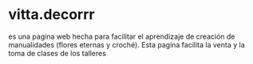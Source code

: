 # vitta.decorrr
es una pagina web hecha para facilitar el aprendizaje de creación de manualidades (flores eternas y croché). Esta pagina facilita la venta y la toma de clases de los talleres
